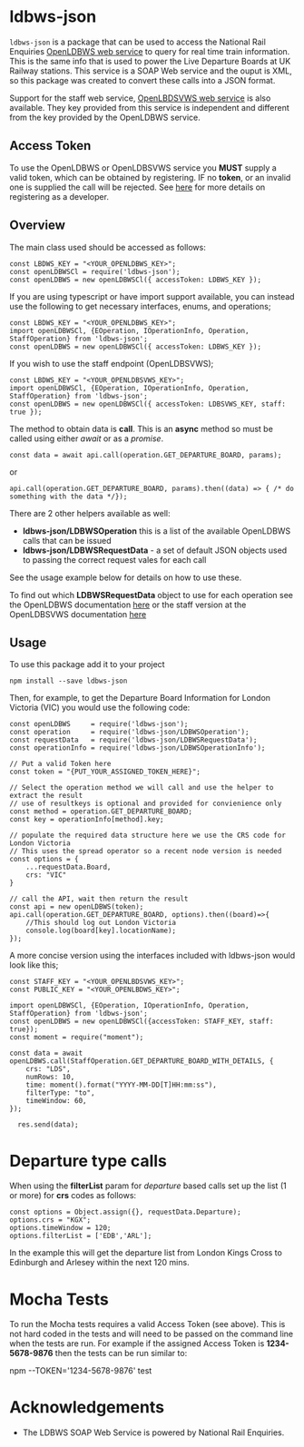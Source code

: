 # ldbws-json
`ldbws-json` is a package that can be used to access the National Rail Enquiries [OpenLDBWS web service](https://lite.realtime.nationalrail.co.uk/OpenLDBWS/) to query for real time train information. This is the same info that is used to power the Live Departure Boards at UK Railway stations. This service is a SOAP Web service and the ouput is XML, so this package was created to convert these calls into a JSON format.

Support for the staff web service, [OpenLBDSVWS web service](https://lite.realtime.nationalrail.co.uk/OpenLDBSVWS/) is also available. They key provided from this service is independent and different from the key provided by the OpenLDBWS service.

## Access Token
To use the OpenLDBWS or OpenLDBSVWS service you **MUST** supply a valid token, which can be obtained by registering. IF no **token**, or an invalid one is supplied the call will be rejected. See [here](http://www.nationalrail.co.uk/100296.aspx) for more details on registering as a developer.

## Overview
The main class used should be accessed as follows:

    const LBDWS_KEY = "<YOUR_OPENLDBWS_KEY>";
    const openLDBWSCl = require('ldbws-json');
    const openLDBWS = new openLDBWSCl({ accessToken: LDBWS_KEY });

If you are using typescript or have import support available, you can instead use the following to get necessary interfaces, enums, and operations;

    const LBDWS_KEY = "<YOUR_OPENLDBWS_KEY>";
    import openLDBWSCl, {EOperation, IOperationInfo, Operation, StaffOperation} from 'ldbws-json';
    const openLDBWS = new openLDBWSCl({ accessToken: LDBWS_KEY });

If you wish to use the staff endpoint (OpenLDBSVWS);

    const LBDWS_KEY = "<YOUR_OPENLDBSVWS_KEY>";
    import openLDBWSCl, {EOperation, IOperationInfo, Operation, StaffOperation} from 'ldbws-json';
    const openLDBWS = new openLDBWSCl({ accessToken: LDBSVWS_KEY, staff: true });

The method to obtain data is **call**. This is an **async** method so must be called using either *await* or as a *promise*.

    const data = await api.call(operation.GET_DEPARTURE_BOARD, params);

or

    api.call(operation.GET_DEPARTURE_BOARD, params).then((data) => { /* do something with the data */});

There are 2 other helpers available as well:

- **ldbws-json/LDBWSOperation** this is a list of the available OpenLDBWS calls that can be issued
- **ldbws-json/LDBWSRequestData** - a set of default JSON objects used to passing the correct request vales for each call 

See the usage example below for details on how to use these. 

To find out which **LDBWSRequestData** object to use for each operation see the OpenLDBWS documentation [here](https://lite.realtime.nationalrail.co.uk/OpenLDBWS/) or the staff version at the OpenLDBSVWS documentation [here](https://lite.realtime.nationalrail.co.uk/OpenLDBSVWS/)

## Usage
To use this package add it to your project

    npm install --save ldbws-json

Then, for example, to get the Departure Board  Information for London Victoria (VIC) you would use the following code:

```
const openLDBWS     = require('ldbws-json');
const operation     = require('ldbws-json/LDBWSOperation');
const requestData   = require('ldbws-json/LDBWSRequestData');
const operationInfo = require('ldbws-json/LDBWSOperationInfo');

// Put a valid Token here
const token = "{PUT_YOUR_ASSIGNED_TOKEN_HERE}";

// Select the operation method we will call and use the helper to extract the result
// use of resultkeys is optional and provided for convienience only
const method = operation.GET_DEPARTURE_BOARD;
const key = operationInfo[method].key;

// populate the required data structure here we use the CRS code for London Victoria
// This uses the spread operator so a recent node version is needed
const options = {
    ...requestData.Board,
    crs: "VIC"
}

// call the API, wait then return the result
const api = new openLDBWS(token);
api.call(operation.GET_DEPARTURE_BOARD, options).then((board)=>{
    //This should log out London Victoria
    console.log(board[key].locationName);
});

```

A more concise version using the interfaces included with ldbws-json would look like this;
```
const STAFF_KEY = "<YOUR_OPENLBDSVWS_KEY>";
const PUBLIC_KEY = "<YOUR_OPENLBDWS_KEY>";

import openLDBWSCl, {EOperation, IOperationInfo, Operation, StaffOperation} from 'ldbws-json';
const openLDBWS = new openLDBWSCl({accessToken: STAFF_KEY, staff: true});
const moment = require("moment");

const data = await openLDBWS.call(StaffOperation.GET_DEPARTURE_BOARD_WITH_DETAILS, {
    crs: "LDS",
    numRows: 10,
    time: moment().format("YYYY-MM-DD[T]HH:mm:ss"),
    filterType: "to",
    timeWindow: 60,
});

  res.send(data);
```

# Departure type calls
When using the **filterList** param for *departure* based calls set up the list (1 or more) for **crs** codes as follows:
```
const options = Object.assign({}, requestData.Departure);
options.crs = "KGX";
options.timeWindow = 120;
options.filterList = ['EDB','ARL'];
```
In the example this will get the departure list from London Kings Cross to Edinburgh and Arlesey  within the next 120 mins.




# Mocha Tests
To run the Mocha tests requires a valid Access Token (see above). This is not hard coded in the tests and will need to be passed on the command line when the tests are run. For example if the assigned Access Token is **1234-5678-9876** then the tests can be run similar to:

   npm --TOKEN='1234-5678-9876' test


# Acknowledgements
- The LDBWS SOAP Web Service is powered by National Rail Enquiries.